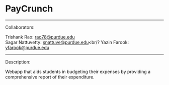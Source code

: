 # PayCrunch
---

Collaborators:

Trishank Rao: rao78@purdue.edu <br/>
Sagar Nattuvetty: snattuve@purdue.edu<br/?
Yazin Farook: yfarook@purdue.edu<br/>

---
Description:


Webapp that aids students in budgeting their expenses by providing a comprehensive report of their expenditure.


